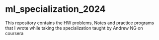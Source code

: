 # ml_specialization_2024
This repository contains the HW problems, Notes and practice programs that I wrote while taking the specialization taught by Andrew NG on coursera
